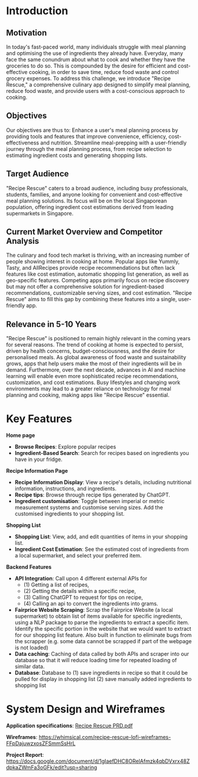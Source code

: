 # Introduction #
## Motivation ##

In today's fast-paced world, many individuals struggle with meal planning and optimising the use of ingredients they already have. Everyday, many face the same conundrum about what to cook and whether they have the groceries to do so. This is compounded by the desire for efficient and cost-effective cooking, in order to save time, reduce food waste and control grocery expenses. To address this challenge, we introduce "Recipe Rescue," a comprehensive culinary app designed to simplify meal planning, reduce food waste, and provide users with a cost-conscious approach to cooking.

## Objectives ##

Our objectives are thus to:
Enhance a user's meal planning process by providing tools and features that improve convenience, efficiency, cost-effectiveness and nutrition.
Streamline meal-prepping with a user-friendly journey through the meal planning process, from recipe selection to estimating ingredient costs and generating shopping lists.

## Target Audience ##

"Recipe Rescue" caters to a broad audience, including busy professionals, students, families, and anyone looking for convenient and cost-effective meal planning solutions. Its focus will be on the local Singaporean population, offering ingredient cost estimations derived from leading supermarkets in Singapore.

## Current Market Overview and Competitor Analysis ##

The culinary and food tech market is thriving, with an increasing number of people showing interest in cooking at home. Popular apps like Yummly, Tasty, and AllRecipes provide recipe recommendations but often lack features like cost estimation, automatic shopping list generation, as well as geo-specific features. Competing apps primarily focus on recipe discovery but may not offer a comprehensive solution for ingredient-based recommendations, customizable serving sizes, and cost estimation. "Recipe Rescue" aims to fill this gap by combining these features into a single, user-friendly app.

## Relevance in 5-10 Years ##

"Recipe Rescue" is positioned to remain highly relevant in the coming years for several reasons. The trend of cooking at home is expected to persist, driven by health concerns, budget-consciousness, and the desire for personalised meals. As global awareness of food waste and sustainability grows, apps that help users make the most of their ingredients will be in demand. Furthermore, over the next decade, advances in AI and machine learning will enable even more sophisticated recipe recommendations, customization, and cost estimations. Busy lifestyles and changing work environments may lead to a greater reliance on technology for meal planning and cooking, making apps like "Recipe Rescue" essential.

# Key Features

**Home page**
* **Browse Recipes**: Explore popular recipes
* **Ingredient-Based Search**: Search for recipes based on ingredients you have in your fridge.

**Recipe Information Page**
* **Recipe Information Display**: View a recipe's details, including nutritional information, instructions, and ingredients. 
* **Recipe tips**: Browse through recipe tips generated by ChatGPT.
* **Ingredient customisation**: Toggle between imperial or metric measurement systems and customise serving sizes. Add the customised ingredients to your shopping list.

**Shopping List**
* **Shopping List**: View, add, and edit quantities of items in your shopping list. 
* **Ingredient Cost Estimation**: See the estimated cost of ingredients from a local supermarket, and select your preferred item.

**Backend Features**
* **API Integration**: Call upon 4 different external APIs for
  * (1) Getting a list of recipes,
  * (2) Getting the details within a specific recipe,
  * (3) Calling ChatGPT to request for tips on recipe,
  * (4) Calling an api to convert the ingredients into grams.
* **Fairprice Website Scraping**: Scrap the Fairprice Website (a local supermarket) to obtain list of items available for specific ingredients, using a NLP package to parse the ingredients to extract a specific item. Identify the specific portion in the website that we would want to extract for our shopping list feature. Also built in function to eliminate bugs from the scrapper (e.g. some data cannot be scrapped if part of the webpage is not loaded)
* **Data caching**: Caching of data called by both APIs and scraper into our database so that it will reduce loading time for repeated loading of similar data.
* **Database**: Database to (1) save ingredients in recipe so that it could be pulled for display in shopping list (2) save manually added ingredients to shopping list

# System Design and Wireframes

**Application specifications**: [Recipe Rescue PRD.pdf](https://github.com/IT5007-2310/course-project-reciperescue/files/12909002/Recipe.Rescue.PRD.pdf)

**Wireframes**: https://whimsical.com/recipe-rescue-lofi-wireframes-FFpDajuwzxosZFSmmSsHrL

**Project Report**: https://docs.google.com/document/d/1gIaefDHC8ORelAfmzk4qbDVxrx48ZdpkaZWmFa3oGFk/edit?usp=sharing
